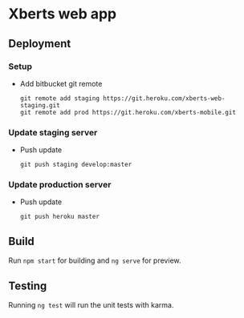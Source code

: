 # Xberts web app

## Deployment

### Setup
  
  - Add bitbucket git remote
  
        git remote add staging https://git.heroku.com/xberts-web-staging.git
        git remote add prod https://git.heroku.com/xberts-mobile.git
        
### Update staging server
  - Push update
  
        git push staging develop:master
        
### Update production server
  - Push update
  
        git push heroku master
        
## Build

Run `npm start` for building and `ng serve` for preview.

## Testing

Running `ng test` will run the unit tests with karma.
